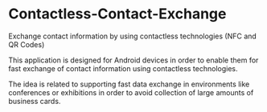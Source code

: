 # Contactless-Contact-Exchange
Exchange contact information by using contactless technologies (NFC and QR Codes)

This application is designed for Android devices in order to enable them for fast exchange of contact information using contactless technologies.

The idea is related to supporting fast data exchange in environments like conferences or exhibitions in order to avoid collection of large amounts of business cards.

